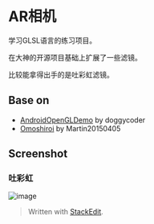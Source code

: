 
AR相机
===================================
学习GLSL语言的练习项目。
  
在大神的开源项目基础上扩展了一些滤镜。
  
比较能拿得出手的是吐彩虹滤镜。
  
Base on 
----------------------------------- 
* [AndroidOpenGLDemo](https://github.com/doggycoder/AndroidOpenGLDemo) by doggycoder
* [Omoshiroi](https://github.com/Martin20150405/Omoshiroi) by Martin20150405

Screenshot
-----------------------------------
### 吐彩虹
![image](https://github.com/SimonCherryGZ/ARCamera/raw/master/screenshots/GIF_1.gif)

> Written with [StackEdit](https://stackedit.io/).
